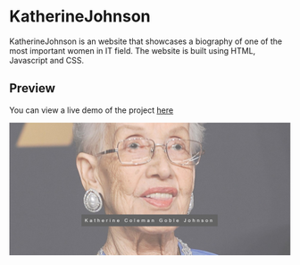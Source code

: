 
# KatherineJohnson

KatherineJohnson is an website that showcases a biography of one of the most important women in IT field. The website is built using HTML, Javascript and CSS.


## Preview

You can view a live demo of the project [here](https://anamanuellar.github.io/KatherineJohnson/)

![](https://github.com/anamanuellar/KatherineJohnson/blob/main/previewkj.jpg?raw=true)




